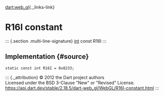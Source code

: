 [dart:web\_gl](../../dart-web_gl/dart-web_gl-library){._links-link}

R16I constant
=============

::: {.section .multi-line-signature}
[int](../../dart-core/int-class) const R16I
:::

Implementation {#source}
--------------

``` {.language-dart data-language="dart"}
static const int R16I = 0x8233;
```

::: {._attribution}
© 2012 the Dart project authors\
Licensed under the BSD 3-Clause \"New\" or \"Revised\" License.\
<https://api.dart.dev/stable/2.18.5/dart-web_gl/WebGL/R16I-constant.html>
:::
